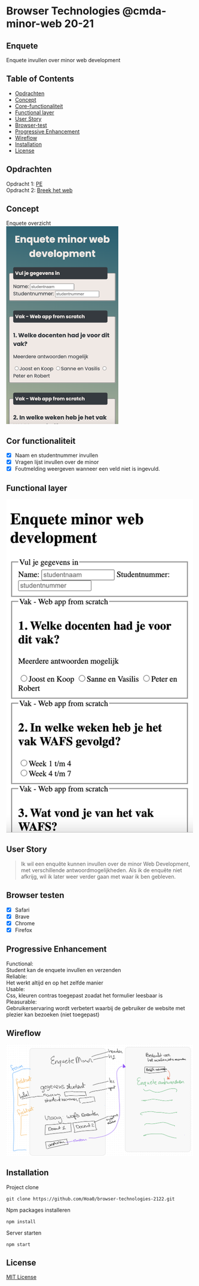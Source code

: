 # Browser Technologies @cmda-minor-web 20-21

## Enquete

Enquete invullen over minor web development

## Table of Contents

- [Opdrachten](#opdrachten)
- [Concept](#concept)
- [Core-functionaliteit](#cor-functionaliteit)
- [Functional layer](#Functionallayer)
- [User Story](#UserStory)
- [Browser-test](#browser-test)
- [Progressive Enhancement](#ProgressiveEnhancement)
- [Wireflow](#wireflow)
- [Installation](#Installation)
- [License](#License)

## Opdrachten

Opdracht 1: [PE](https://allyssaa.github.io/browser-technologies-2122/opdrachten/)</br>
Opdracht 2: [Breek het web](https://github.com/Hoa0/browser-technologies-2122/wiki/Breek-het-web)

## Concept

Enquete overzicht <br />
<img src="https://github.com/Hoa0/browser-technologies-2122/blob/main/static/images/readme/concept-bt.png"  width="300">

## Cor functionaliteit

- [x] Naam en studentnummer invullen
- [x] Vragen lijst invullen over de minor
- [x] Foutmelding weergeven wanneer een veld niet is ingevuld.

## Functional layer

<img src="https://github.com/Hoa0/browser-technologies-2122/blob/main/static/images/readme/concept-styling-uit.png"  width="500">

## User Story

> Ik wil een enquête kunnen invullen over de minor Web Development, met verschillende antwoordmogelijkheden. Als ik de enquête niet afkrijg, wil ik later weer verder gaan met waar ik ben gebleven.

## Browser testen

- [x] Safari
- [x] Brave
- [x] Chrome
- [x] Firefox

## Progressive Enhancement

Functional:<br />
Student kan de enquete invullen en verzenden<br />
Reliable: <br />
Het werkt altijd en op het zelfde manier<br />
Usable: <br />
Css, kleuren contras toegepast zoadat het formulier leesbaar is<br />
Pleasurable: <br />
Gebruikerservaring wordt verbetert waarbij de gebruiker de website met plezier kan bezoeken (niet toegepast)

## Wireflow

<img src="https://github.com/Hoa0/browser-technologies-2122/blob/main/static/images/readme/schets-bt.png"  width="500">

## Installation

Project clone

```commandline
git clone https://github.com/Hoa0/browser-technologies-2122.git
```

Npm packages installeren

```commandline
npm install
```

Server starten

```commandline
npm start
```

## License

[MIT License](https://github.com/Hoa0/browser-technologies-2122/blob/main/LICENSE)
